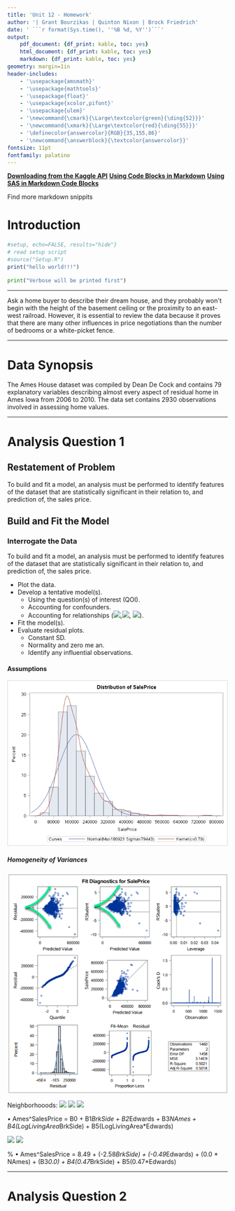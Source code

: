 ```yaml
---
title: 'Unit 12 - Homework'
author: '| Grant Bourzikas | Quinton Nixon | Brock Friedrich'
date: ' ```r format(Sys.time(), ''%B %d, %Y'')```'
output:
    pdf_document: {df_print: kable, toc: yes}
    html_document: {df_print: kable, toc: yes}
    markdown: {df_print: kable, toc: yes}
geometry: margin=1in
header-includes:
    - '\usepackage{amsmath}'
    - '\usepackage{mathtools}'
    - '\usepackage{float}'
    - '\usepackage{xcolor,pifont}'
    - '\usepackage{ulem}'
    - '\newcommand{\cmark}{\Large\textcolor{green}{\ding{52}}}'
    - '\newcommand{\xmark}{\Large\textcolor{red}{\ding{55}}}'
    - '\definecolor{answercolor}{RGB}{35,155,86}'
    - '\newcommand{\answerblock}{\textcolor{answercolor}}'
fontsize: 11pt
fontfamily: palatino
---  
```

  
  
  
  
**[Downloading from the Kaggle API](C:/Repositories/Statistics-Team-Fat-Tails/kaggle-download.md )**
**[Using Code Blocks in Markdown](https://github.com/shd101wyy/markdown-preview-enhanced/blob/master/docs/code-chunk.md )**
**[Using SAS in Markdown Code Blocks](C:/Repositories/Statistics-Team-Fat-Tails/sasmd.Rmd )**
  
  
  
Find more markdown snippits
  
  
# Introduction
  
  
```r
#setup, echo=FALSE, results="hide"}
# read setup script
#source("Setup.R")
print("hello world!!!")
```
  
```python
print("Verbose will be printed first")
```
  
--------------------------------------------------------------------------------------------------------------
  
Ask a home buyer to describe their dream house, and they probably won't begin with the height of the basement ceiling or the proximity to an east-west railroad.   However, it is essential to review the data because it proves that there are many other influences in price negotiations than the number of bedrooms or a white-picket fence.
  
  
  
--------------------------------------------------------------------------------------------------------------
  
# Data Synopsis
  
  
The Ames House dataset was compiled by Dean De Cock and contains 79 explanatory variables describing almost every aspect of residual home in Ames Iowa from 2006 to 2010. The data set contains 2930 observations involved in assessing home values.
  
--------------------------------------------------------------------------------------------------------------
  
# Analysis Question 1
  
  
  
  
  
  
## Restatement of Problem
  
  
  
  
  
To build and fit a model, an analysis must be performed to identify features of the dataset that are statistically significant in their relation to, and prediction of, the sales price.
  
## Build and Fit the Model
  
  
### Interrogate the Data
  
  
To build and fit a model, an analysis must be performed to identify features of the dataset that are statistically significant in their relation to, and prediction of, the sales price.
  
  
- Plot the data.
- Develop a tentative model(s).
    - Using the question(s) of interest (QOI).
    - Accounting for confounders.
    - Accounting for relationships (<img src="https://latex.codecogs.com/gif.latex?X^2"/>,<img src="https://latex.codecogs.com/gif.latex?X^3"/>, <img src="https://latex.codecogs.com/gif.latex?etc"/>).
- Fit the model(s).
- Evaluate residual plots.
    - Constant SD.
    - Normality and zero me an.
    - Identify any influential observations.
  
  
#### Assumptions
  
  
![train_original_histogram_salesprice](Figs/train_original_histogram_salesprice.png )
  
##### Homogeneity of Variances
  
  
![train_original_histogram_salesprice](Figs/train_original_diagnostics.png )
  
  
  
  
  
  
  
  
  
  
Neighborhooods:
<img src="https://latex.codecogs.com/gif.latex?x_1%20=%20BrkSide"/>
<img src="https://latex.codecogs.com/gif.latex?x_2%20=%20NAmes"/>
<img src="https://latex.codecogs.com/gif.latex?x_3%20=%20Edwards"/>
  
•	Ames^SalesPrice = B0 + B1*BrkSide + B2*Edwards + B3*NAmes + B4(LogLivingArea*BrkSide) + B5(LogLivingArea*Edwards)
  
<img src="https://latex.codecogs.com/gif.latex?&#x5C;hat&#x5C;mu%20&#x5C;{%20{SalesPrice}%20&#x5C;}%20&#x5C;,%20=%20&#x5C;,%20&#x5C;beta_0&#x5C;,%20+&#x5C;,%20&#x5C;beta_1%20&#x5C;,%20x%20&#x5C;,%20BrkSide&#x5C;,%20+&#x5C;,%20&#x5C;beta_2&#x5C;,Edwards&#x5C;,%20+&#x5C;,%20&#x5C;beta_3&#x5C;,%20*&#x5C;,%20NAmes&#x5C;,%20+&#x5C;,%20&#x5C;beta_4(LivingArea_{log}&#x5C;,%20x&#x5C;,%20BrkSide)%20+%20&#x5C;beta_{5}&#x5C;,%20x&#x5C;,%20(LivingArea_{log}%20&#x5C;,%20x&#x5C;,%20Edwards)"/>
  
  
<img src="https://latex.codecogs.com/gif.latex?&#x5C;mu&#x5C;{&#x5C;widehat{SalesPrice_{Ames}}&#x5C;}%20&#x5C;,%20=%20&#x5C;,%20&#x5C;beta_0&#x5C;,%20+&#x5C;,%20&#x5C;beta_1%20&#x5C;,%20x%20&#x5C;,%20BrkSide&#x5C;,%20+&#x5C;,%20&#x5C;beta_2&#x5C;,Edwards&#x5C;,%20+&#x5C;,%20&#x5C;beta_3&#x5C;,%20*&#x5C;,%20NAmes&#x5C;,%20+&#x5C;,%20&#x5C;beta_4(LivingArea_{log}&#x5C;,%20x&#x5C;,%20BrkSide)%20+%20&#x5C;beta_{5}&#x5C;,%20x&#x5C;,%20(LivingArea_{log}%20&#x5C;,%20x&#x5C;,%20Edwards)"/>
  
  
% •	Ames^SalesPrice = 8.49 + (-2.58*BrkSide) + (-0.49*Edwards)  + (0.0 * NAmes) + (B3*0.0) + B4(0.47*BrkSide) + B5(0.47*Edwards)
  
  
  
  
  
  
  
  
  
  
--------------------------------------------------------------------------------------------------------------
# Analysis Question 2
  
  
  
  
  
  
  